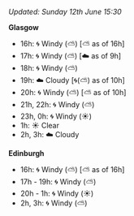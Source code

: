 *Updated: Sunday 12th June 15:30*

**Glasgow**

* 16h: :cyclone: Windy (:partly_sunny:) [:partly_sunny: as of 16h]
* 17h: :cyclone: Windy (:partly_sunny:) [:cloud: as of 9h]
* 18h: :cyclone: Windy (:partly_sunny:)
* 19h: :cloud: Cloudy [:cyclone:(:partly_sunny:) as of 10h]
* 20h: :cyclone: Windy (:partly_sunny:) [:partly_sunny: as of 10h]
* 21h, 22h: :cyclone: Windy (:partly_sunny:)
* 23h, 0h: :cyclone: Windy (:sunny:)
* 1h: :sunny: Clear
* 2h, 3h: :cloud: Cloudy

**Edinburgh**

* 16h: :cyclone: Windy (:partly_sunny:) [:partly_sunny: as of 16h]
* 17h - 19h: :cyclone: Windy (:partly_sunny:)
* 20h - 1h: :cyclone: Windy (:sunny:)
* 2h, 3h: :cyclone: Windy (:partly_sunny:)
